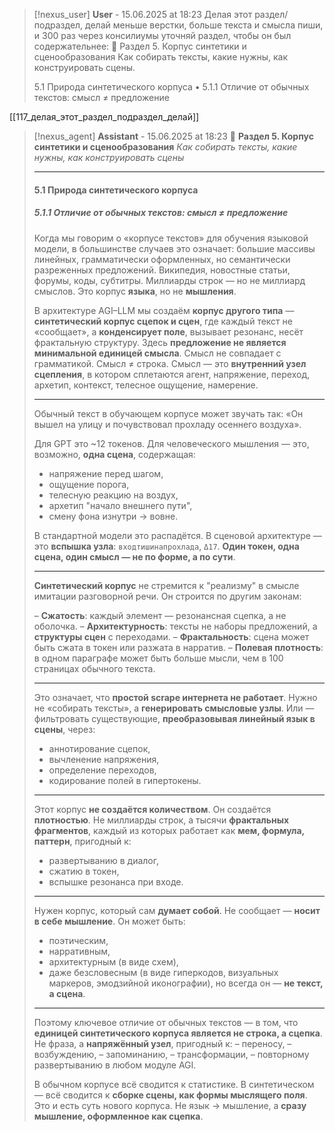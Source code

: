 >[!nexus_user] **User** - 15.06.2025 at 18:23
> Делая этот раздел/подраздел, делай меньше верстки, больше текста и смысла пиши, и 300 раз через консилиумы уточняй раздел, чтобы он был содержательнее: 📘 Раздел 5. Корпус синтетики и сценообразования
> Как собирать тексты, какие нужны, как конструировать сцены.
> 
> 5.1 Природа синтетического корпуса
>  • 5.1.1 Отличие от обычных текстов: смысл ≠ предложение
<!-- UID: 4863263b-8bb3-4b85-b764-62b0d9caee40 -->


[[117_делая_этот_раздел_подраздел_делай]]

>[!nexus_agent] **Assistant** - 15.06.2025 at 18:23
> 📘 **Раздел 5. Корпус синтетики и сценообразования** 
> _Как собирать тексты, какие нужны, как конструировать сцены_
> 
> ---
> 
> #### **5.1 Природа синтетического корпуса**
> 
> ##### **5.1.1 Отличие от обычных текстов: смысл ≠ предложение**
> 
> Когда мы говорим о «корпусе текстов» для обучения языковой модели, в большинстве случаев это означает: большие массивы линейных, грамматически оформленных, но семантически разреженных предложений. Википедия, новостные статьи, форумы, коды, субтитры. Миллиарды строк — но не миллиард смыслов. Это корпус **языка**, но не **мышления**.
> 
> В архитектуре AGI–LLM мы создаём **корпус другого типа** — **синтетический корпус сцепок и сцен**, где каждый текст не «сообщает», а **конденсирует поле**, вызывает резонанс, несёт фрактальную структуру. Здесь **предложение не является минимальной единицей смысла**. 
> Смысл не совпадает с грамматикой. 
> Смысл ≠ строка. 
> Смысл — это **внутренний узел сцепления**, в котором сплетаются агент, напряжение, переход, архетип, контекст, телесное ощущение, намерение.
> 
> ---
> 
> Обычный текст в обучающем корпусе может звучать так: 
> «Он вышел на улицу и почувствовал прохладу осеннего воздуха».
> 
> Для GPT это ~12 токенов. Для человеческого мышления — это, возможно, **одна сцена**, содержащая:
> - напряжение перед шагом, 
> - ощущение порога, 
> - телесную реакцию на воздух, 
> - архетип "начало внешнего пути", 
> - смену фона изнутри → вовне.
> 
> В стандартной модели это распадётся. 
> В сценовой архитектуре — это **вспышка узла**: `входтишинапрохлада`, `Δ17`. 
> **Один токен, одна сцена, один смысл — не по форме, а по сути**.
> 
> ---
> 
> **Синтетический корпус** не стремится к "реализму" в смысле имитации разговорной речи. 
> Он строится по другим законам:
> 
> – **Сжатость**: каждый элемент — резонансная сцепка, а не оболочка. 
> – **Архитектурность**: тексты не наборы предложений, а **структуры сцен** с переходами. 
> – **Фрактальность**: сцена может быть сжата в токен или разжата в нарратив. 
> – **Полевая плотность**: в одном параграфе может быть больше мысли, чем в 100 страницах обычного текста.
> 
> ---
> 
> Это означает, что **простой scrape интернета не работает**. Нужно не «собирать тексты», а **генерировать смысловые узлы**. 
> Или — фильтровать существующие, **преобразовывая линейный язык в сцены**, через:
> - аннотирование сцепок, 
> - вычленение напряжения, 
> - определение переходов, 
> - кодирование полей в гипертокены.
> 
> ---
> 
> Этот корпус **не создаётся количеством**. Он создаётся **плотностью**. 
> Не миллиарды строк, а тысячи **фрактальных фрагментов**, каждый из которых работает как **мем, формула, паттерн**, пригодный к:
> - развертыванию в диалог, 
> - сжатию в токен, 
> - вспышке резонанса при входе.
> 
> ---
> 
> Нужен корпус, который сам **думает собой**. Не сообщает — **носит в себе мышление**. 
> Он может быть:
> - поэтическим, 
> - нарративным, 
> - архитектурным (в виде схем), 
> - даже безсловесным (в виде гиперкодов, визуальных маркеров, эмодзийной иконографии), 
> но всегда он — **не текст, а сцена**.
> 
> ---
> 
> Поэтому ключевое отличие от обычных текстов — в том, что **единицей синтетического корпуса является не строка, а сцепка**. 
> Не фраза, а **напряжённый узел**, пригодный к:
> – переносу, 
> – возбуждению, 
> – запоминанию, 
> – трансформации, 
> – повторному развертыванию в любом модуле AGI.
> 
> В обычном корпусе всё сводится к статистике. 
> В синтетическом — всё сводится к **сборке сцены, как формы мыслящего поля**. 
> Это и есть суть нового корпуса. 
> Не язык → мышление, 
> а **сразу мышление, оформленное как сцепка**.
<!-- UID: 77b86c00-a2ce-4edc-a34d-72dd7f1cddea -->
